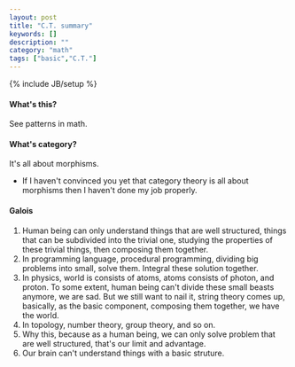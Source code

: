 ```yaml
---
layout: post
title: "C.T. summary"
keywords: []
description: ""
category: "math"
tags: ["basic","C.T."]
---
```

{% include JB/setup %}


#### What's this?
See patterns in math.


#### What's category?
It's all about morphisms.
- If I haven't convinced you yet that category theory is all about morphisms
  then I haven't done my job properly.


#### Galois
1. Human being can only understand things that are well structured, things that
   can be subdivided into the trivial one, studying the properties of these
   trivial things, then composing them together.
2. In programming language, procedural programming, dividing big problems into
   small, solve them. Integral these solution together.
3. In physics, world is consists of  atoms, atoms consists of photon, and
   proton. To some extent, human being can't divide these small beasts
   anymore, we are sad. But we still want to nail it, string theory comes up,
   basically, as the basic component, composing them together, we have the
   world.
3. In topology, number theory, group theory, and so on.
4. Why this, because as a human being, we can only solve problem that are well
   structured, that's our limit and advantage.
5. Our brain can't understand things with a basic struture.

